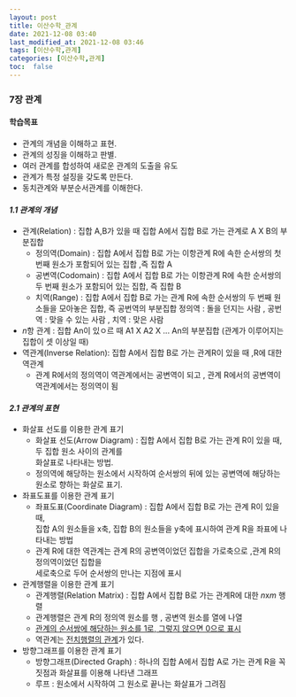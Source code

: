 ```yaml
---
layout: post
title: 이산수학_관계
date: 2021-12-08 03:40 
last_modified_at: 2021-12-08 03:46
tags: [이산수학,관계]
categories: [이산수학,관계]
toc:  false
---
```



### 7장 관계  

#### 학습목표
* 관계의 개념을 이해하고 표현.
* 관계의 성징을 이해하고 판별.
* 여러 관계를 합성하여 새로운 관계의 도출을 유도
* 관계가 특정 설징을 갖도록 만든다.
* 동치관계와 부분순서관계를 이해한다.

#### *1.1 관계의 개념*
* 관계(Relation) : 집합 A,B가 있을 때 집합 A에서 집합 B로 가는 관계로 A X B의 부분집합
    * 정의역(Domain) : 집합 A에서 집합 B로 가는 이항관계 R에 속한 순서쌍의 첫 번째 원소가 포함되어 있는 집합 ,즉 집합 A
    * 공변역(Codomain) : 집합 A에서 집합 B로 가는 이항관계 R에 속한 순서쌍의 두 번째 원소가 포함되어 있는 집합, 즉 집합 B
    * 치역(Range) : 집합 A에서 집합 B로 가는 관계 R에 속한 순서쌍의 두 번째 원소들을 모아놓은 집합, 즉 공번역의 부분집합
    정의역 : 돌을 던지는 사람 , 공번역 : 맞을 수 있는 사람 , 치역 : 맞은 사람
* *n*항 관계 : 집합 An이 있ㅇ르 때 A1 X A2 X ... An의 부분집합 (관계가 이루어지는 집합이 셋 이상일 때)
* 역관계(Inverse Relation): 집합 A에서 집합 B로 가는 관계R이 있을 때 ,R에 대한 역관계
    * 관계 R에서의 정의역이 역관계에서는 공변역이 되고 , 관계 R에서의 공변역이 역관계에서는 정의역이 됨  

#### *2.1 관계의 표현*
* 화살표 선도를 이용한 관계 표기
    * 화살표 선도(Arrow Diagram) : 집합 A에서 집합 B로 가는 관계 R이 있을 때, 두 집합 원소 사이의 관계를  
    화살표로 나타내는 방법.
    * 정의역에 해당하는 원소에서 시작하여 순서쌍의 뒤에 있는 공변역에 해당하는 원소로 향하는 화살로 표기.
* 좌표도표를 이용한 관계 표기
    * 좌표도표(Coordinate Diagram) : 집합 A에서 집합 B로 가는 관계 R이 있을 때,  
    집합 A의 원소들을 x축, 집합 B의 원소들을 y축에 표시하여 관계 R을 좌표에 나타내는 방법
    * 관계 R에 대한 역관계는 관계 R의 공변역이었던 집합을 가로축으로 ,관계 R의 정의역이었던 집합을  
    세로축으로 두어 순서쌍의 만나는 지점에 표시
* 관계행렬을 이용한 관계 표기
    * 관계행렬(Relation Matrix) : 집합 A에서 집합 B로 가는 관계R에 대한 *n*x*m* 행렬
    * 관계행렬은 관계 R의 정의역 원소를 행 , 공변역 원소를 열에 나열
    * <u>관계의 순서쌍에 해당하는 원소를 1로, 그렇지 않으면 0으로 표시</u>
    * 역관계는 <u>전치행렬의 관계</u>가 있다.
* 방향그래프를 이용한 관계 표기
    * 방향그래프(Directed Graph) : 하나의 집합 A에서 집합 A로 가는 관계 R을 꼭짓점과 화살표를 이용해 나타낸 그래프
    * 루프 : 원소에서 시작하여 그 원소로 끝나는 화살표가 그려짐